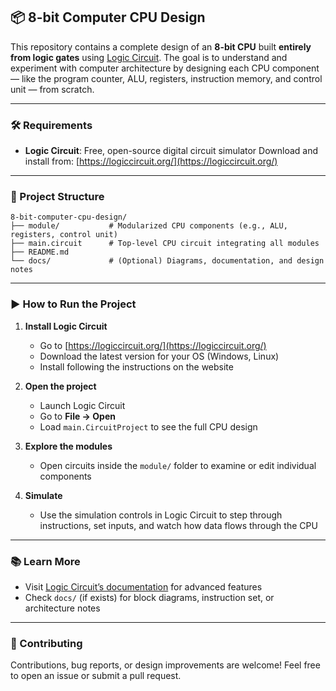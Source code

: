 ## 📦 8-bit Computer CPU Design

This repository contains a complete design of an **8-bit CPU** built **entirely from logic gates** using [Logic Circuit](https://logiccircuit.org/).
The goal is to understand and experiment with computer architecture by designing each CPU component — like the program counter, ALU, registers, instruction memory, and control unit — from scratch.

---

### 🛠 Requirements

* **Logic Circuit**: Free, open-source digital circuit simulator
  Download and install from: [https://logiccircuit.org/](https://logiccircuit.org/)

---

### 📁 Project Structure

```
8-bit-computer-cpu-design/
├── module/           # Modularized CPU components (e.g., ALU, registers, control unit)
├── main.circuit      # Top-level CPU circuit integrating all modules
├── README.md
└── docs/             # (Optional) Diagrams, documentation, and design notes
```

---

### ▶️ How to Run the Project

1. **Install Logic Circuit**

   * Go to [https://logiccircuit.org/](https://logiccircuit.org/)
   * Download the latest version for your OS (Windows, Linux)
   * Install following the instructions on the website

2. **Open the project**

   * Launch Logic Circuit
   * Go to **File → Open**
   * Load `main.CircuitProject` to see the full CPU design

3. **Explore the modules**

   * Open circuits inside the `module/` folder to examine or edit individual components

4. **Simulate**

   * Use the simulation controls in Logic Circuit to step through instructions, set inputs, and watch how data flows through the CPU

---

### 📚 Learn More

* Visit [Logic Circuit’s documentation](https://www.logiccircuit.org/help.html) for advanced features
* Check `docs/` (if exists) for block diagrams, instruction set, or architecture notes

---

### 🤝 Contributing

Contributions, bug reports, or design improvements are welcome!
Feel free to open an issue or submit a pull request.

